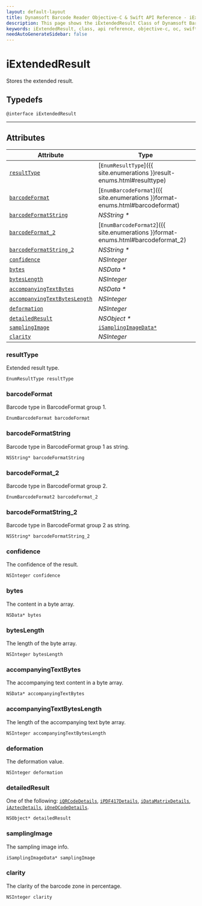 ```yaml
---
layout: default-layout
title: Dynamsoft Barcode Reader Objective-C & Swift API Reference - iExtendedResult Class
description: This page shows the iExtendedResult Class of Dynamsoft Barcode Reader for iOS SDK.
keywords: iExtendedResult, class, api reference, objective-c, oc, swift
needAutoGenerateSidebar: false
---
```



# iExtendedResult

Stores the extended result. 

## Typedefs

```objc
@interface iExtendedResult
```  

---

## Attributes
  
| Attribute | Type |
|---------- | ---- |
| [`resultType`](#resulttype) | [`EnumResultType`]({{ site.enumerations }}result-enums.html#resulttype) |
| [`barcodeFormat`](#barcodeformat) | [`EnumBarcodeFormat`]({{ site.enumerations }}format-enums.html#barcodeformat) |
| [`barcodeFormatString`](#barcodeformatstring) | *NSString \** |
| [`barcodeFormat_2`](#barcodeformat_2) | [`EnumBarcodeFormat2`]({{ site.enumerations }}format-enums.html#barcodeformat_2) |
| [`barcodeFormatString_2`](#barcodeformatstring_2) | *NSString \** | 
| [`confidence`](#confidence) | *NSInteger* | 
| [`bytes`](#bytes) | *NSData \** | 
| [`bytesLength`](#byteslength) | *NSInteger* | 
| [`accompanyingTextBytes`](#accompanyingtextbytes) | *NSData \** | 
| [`accompanyingTextBytesLength`](#accompanyingtextbyteslength) | *NSInteger* | 
| [`deformation`](#deformation) | *NSInteger* | 
| [`detailedResult`](#detailedresult) | *NSObject \** |
| [`samplingImage`](#samplingimage) | [`iSamplingImageData*`](iSamplingImageData.md) |
| [`clarity`](#clarity) | *NSInteger* | 

### resultType

Extended result type. 

```objc
EnumResultType resultType
```

### barcodeFormat

Barcode type in BarcodeFormat group 1. 

```objc
EnumBarcodeFormat barcodeFormat
```

### barcodeFormatString

Barcode type in BarcodeFormat group 1 as string.

```objc
NSString* barcodeFormatString
```

### barcodeFormat_2

Barcode type in BarcodeFormat group 2.

```objc
EnumBarcodeFormat2 barcodeFormat_2
```
 
### barcodeFormatString_2

Barcode type in BarcodeFormat group 2 as string.

```objc
NSString* barcodeFormatString_2
```

### confidence

The confidence of the result.

```objc
NSInteger confidence
```

### bytes

The content in a byte array.

```objc
NSData* bytes
```

### bytesLength

The length of the byte array.

```objc
NSInteger bytesLength
```

### accompanyingTextBytes

The accompanying text content in a byte array.

```objc
NSData* accompanyingTextBytes
```

### accompanyingTextBytesLength

The length of the accompanying text byte array.

```objc
NSInteger accompanyingTextBytesLength
```

### deformation

The deformation value.

```objc
NSInteger deformation
```

### detailedResult

One of the following: [`iQRCodeDetails`](iQRCodeDetails.md), [`iPDF417Details`](iPDF417Details.md), [`iDataMatrixDetails`](iDataMatrixDetails.md), [`iAztecDetails`](iAztecDetails.md), [`iOneDCodeDetails`](iOneDCodeDetails.md).

```objc
NSObject* detailedResult
```

### samplingImage

The sampling image info.

```objc
iSamplingImageData* samplingImage
```
 
### clarity

The clarity of the barcode zone in percentage.

```objc
NSInteger clarity
```
